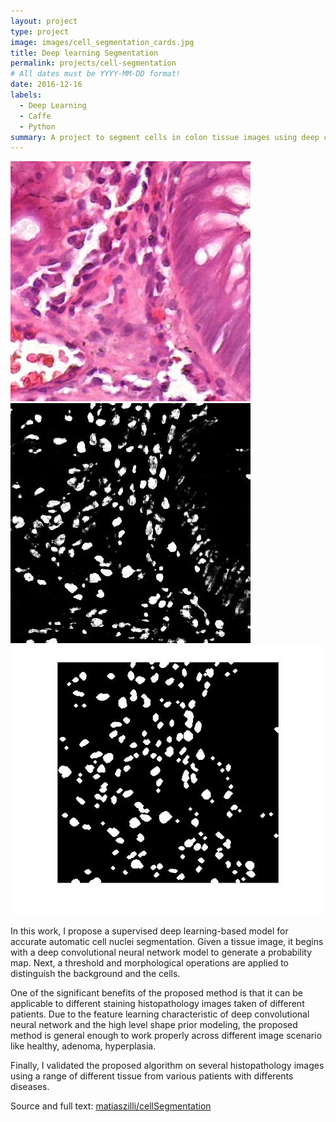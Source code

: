 ```yaml
---
layout: project
type: project
image: images/cell_segmentation_cards.jpg
title: Deep learning Segmentation
permalink: projects/cell-segmentation
# All dates must be YYYY-MM-DD format!
date: 2016-12-16
labels:
  - Deep Learning
  - Caffe
  - Python
summary: A project to segment cells in colon tissue images using deep convolutional neural network techniques. Whis was supported by the European Commission under the Erasmus+ programme at Budapest, Hungary.
---
```


<div class="ui small rounded images">
  <img class="ui image" src="https://raw.githubusercontent.com/matiaszilli/cellSegmentation/master/Results/Example%201/img.jpg">
  <img class="ui image" src="https://raw.githubusercontent.com/matiaszilli/cellSegmentation/master/Results/Example%201/prob.jpg">
  <img class="ui image" src="https://raw.githubusercontent.com/matiaszilli/cellSegmentation/master/Results/Example%201/result.jpg">
</div>

In this work, I propose a supervised deep learning-based model for accurate automatic cell nuclei segmentation. Given a tissue image, it begins with a deep convolutional neural network model to generate a probability map. Next, a threshold and morphological operations are applied to distinguish the background and the cells.  

One of the significant benefits of the proposed method is that it can be applicable to different staining histopathology images taken of different patients. Due to the feature learning characteristic of deep convolutional neural network and the high level shape prior modeling, the proposed method is general enough to work properly across different image scenario like healthy, adenoma, hyperplasia.  

Finally, I validated the proposed algorithm on several histopathology images using a range of different tissue from various patients with differents diseases.  

Source and full text: <a href="https://github.com/matiaszilli/cellSegmentation"><i class="large github icon"></i>matiaszilli/cellSegmentation</a>



